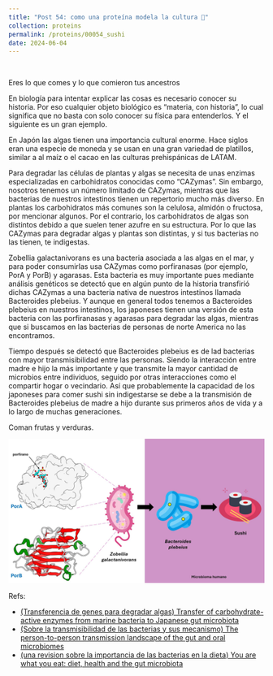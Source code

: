 ```yaml
---
title: "Post 54: como una proteína modela la cultura 🍣"
collection: proteins
permalink: /proteins/00054_sushi
date: 2024-06-04
---
```


&nbsp;


Eres lo que comes y lo que comieron tus ancestros

En biología para intentar explicar las cosas es necesario conocer su historia. Por eso cualquier objeto biológico es “materia, con historia”, lo cual significa que no basta con solo conocer su física para entenderlos. Y el siguiente es un gran ejemplo.

En Japón las algas tienen una importancia cultural enorme. Hace siglos eran una especie de moneda y se usan en una gran variedad de platillos, similar a al maíz o el cacao en las culturas prehispánicas de LATAM.

Para degradar las células de plantas y algas se necesita de unas enzimas especializadas en carbohidratos conocidas como “CAZymas”. Sin embargo, nosotros tenemos un número limitado de CAZymas, mientras que las bacterias de nuestros intestinos tienen un repertorio mucho más diverso. En plantas los carbohidratos más comunes son la celulosa, almidón o fructosa, por mencionar algunos. Por el contrario, los carbohidratos de algas son distintos debido a que suelen tener azufre en su estructura. Por lo que las CAZymas para degradar algas y plantas son distintas, y si tus bacterias no las tienen, te indigestas.

Zobellia galactanivorans es una bacteria asociada a las algas en el mar, y para poder consumirlas usa CAZymas como porfiranasas (por ejemplo, PorA y PorB) y agarasas. Esta bacteria es muy importante pues mediante análisis genéticos se detectó que en algún punto de la historia transfirió dichas CAZymas a una bacteria nativa de nuestros intestinos llamada Bacteroides plebeius. Y aunque en general todos tenemos a Bacteroides plebeius en nuestros intestinos, los japoneses tienen una versión de esta bacteria con las porfiranasas y agarasas para degradar las algas, mientras que si buscamos en las bacterias de personas de norte America no las encontramos.

Tiempo después se detectó que Bacteroides plebeius es de lad bacterias con mayor transmisibilidad entre las personas. Siendo la interacción entre madre e hijo la más importante y que transmite la mayor cantidad de microbios entre individuos, seguido por otras interacciones como el compartir hogar o vecindario. Así que probablemente la capacidad de los japoneses para comer sushi sin indigestarse se debe a la transmisión de Bacteroides plebeius de madre a hijo durante sus primeros años de vida y a lo largo de muchas generaciones.

Coman frutas y verduras.

![img](/images/proteins/00054_sushi.jpg)

Refs:
* [(Transferencia de genes para degradar algas) Transfer of carbohydrate-active enzymes from marine bacteria to Japanese gut microbiota](https://www.nature.com/articles/nature08937)
* [(Sobre la transmisibilidad de las bacterias y sus mecanismo) The person-to-person transmission landscape of the gut and oral microbiomes](https://www.nature.com/articles/s41586-022-05620-1)
* [(una revision sobre la importancia de las bacterias en la dieta) You are what you eat: diet, health and the gut microbiota](https://www.nature.com/articles/s41575-018-0061-2)

